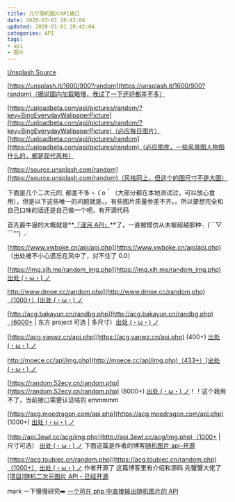 ```yaml
---
title: 几个随机图片API接口
date: 2020-01-01 20:42:04
updated: 2020-01-01 20:42:04
categories: API
tags: 
- api
- 图片
---
```

<!-- [几个随机图片API接口(给hexo设置随机背景图片)](https://leflacon.github.io/6a2b981f/) -->
[Unsplash Source](https://source.unsplash.com/)

[https://unsplash.it/1600/900?random](https://unsplash.it/1600/900?random)（据说国内加载略慢，我试了一下还好都差不多）

[https://uploadbeta.com/api/pictures/random/?key=BingEverydayWallpaperPicture](https://uploadbeta.com/api/pictures/random/?key=BingEverydayWallpaperPicture)（必应每日图片）[https://uploadbeta.com/api/pictures/random](https://uploadbeta.com/api/pictures/random)（必应图库，一些风景图人物图什么的，都是现代风格）

[https://source.unsplash.com/random](https://source.unsplash.com/random)（风格同上，但这个的图尺寸不是大图）
<!-- more -->
下面是几个二次元的, 都差不多ヽ (´o｀（大部分都在本地测试过，可以放心食用），但是以下这些唯一的问题就是。。有些图片质量参差不齐。。所以要想完全和自己口味的话还是自己做一个吧，有开源代码

首先最牛逼的大概就是**[「漫月 API」](http://ikmoe.com/8548.html)**了，一直被模仿从未被超越那种╮(￣▽￣””)╭

[https://www.xwboke.cn/api/api.php](https://www.xwboke.cn/api/api.php) （出处被不小心遗忘在风中了，对不住了 0.0）

[https://img.xjh.me/random_img.php](https://img.xjh.me/random_img.php) [出处 (・ω・) ノ](https://www.xjh.me/3069.html?replytocom=4888)

[http://www.dmoe.cc/random.php](http://www.dmoe.cc/random.php)（1000+）[出处 (・ω・) ノ](http://www.dmoe.cc/)

[http://acg.bakayun.cn/randbg.php](http://acg.bakayun.cn/randbg.php)（6000+ | 东方 project 可选 | 多尺寸）[出处 (・ω・) ノ](http://acg.bakayun.cn/)

[https://acg.yanwz.cn/api.php](https://acg.yanwz.cn/api.php) (400+) [出处 (・ω・) ノ](https://acg.yanwz.cn/)

[http://moece.cc/apl/img.php](http://moece.cc/apl/img.php)（433+）[出处 (・ω・) ノ](http://moece.cc/)

[https://random.52ecy.cn/random.php](https://random.52ecy.cn/random.php) (8000+) [出处 (・ω・) ノ](https://random.52ecy.cn/)！！这个我用不了，当前接口需要认证啥的 emmmmm

[https://acg.moedragon.com/api.php](https://acg.moedragon.com/api.php) (1000+) [出处 (・ω・) ノ](https://acg.moedragon.com/)

[http://api.3ewl.cc/acg/img.php](http://api.3ewl.cc/acg/img.php)（1000+ | 尺寸可选） [出处 (・ω・) ノ](http://api.3ewl.cc/acg/) 下面这篇是作者的博客[随机图片 api–开源](http://www.3ewl.cc/324.html)

[https://acg.toubiec.cn/random.php](https://acg.toubiec.cn/random.php)（1000+） [出处 (・ω・) ノ](https://acg.toubiec.cn/) 作者开源了 这篇博客里有介绍和源码 先蟹蟹大佬了[[项目]随机二次元图片 API - 已经开源](https://www.toubiec.cn/164.html)

mark 一下慢慢研究➡️ [一个可在 php 中直接输出随机图片的 API](https://www.xhboke.com/14.html)
